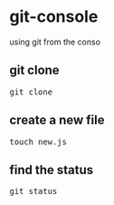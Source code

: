 # git-console
using git from the conso

## git clone
<pre>git clone <repo name></pre>

## create a new file
<pre>touch new.js</pre>

## find the status
<pre>git status</pre>
